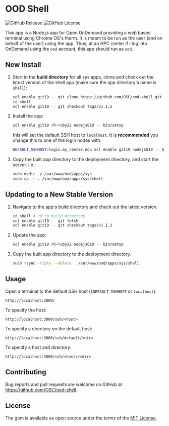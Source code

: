 # OOD Shell

![GitHub Release](https://img.shields.io/github/release/osc/ood-shell.svg)
![GitHub License](https://img.shields.io/github/license/osc/ood-shell.svg)

This app is a Node.js app for Open OnDemand providing a web based terminal
using Chrome OS's hterm. It is meant to be run as the user (and on behalf of
the user) using the app. Thus, at an HPC center if I log into OnDemand using
the `ood` account, this app should run as `ood`.

## New Install

1.  Start in the **build directory** for all sys apps, clone and check out the
    latest version of the shell app (make sure the app directory's name is
    `shell`):

    ```sh
    scl enable git19 -- git clone https://github.com/OSC/ood-shell.git shell
    cd shell
    scl enable git19 -- git checkout tags/v1.1.2
    ```

2.  Install the app:

    ```sh
    scl enable git19 rh-ruby22 nodejs010 -- bin/setup
    ```

    this will set the default SSH host to `localhost`. It is **recommended**
    you change this to one of the login nodes with:

    ```sh
    DEFAULT_SSHHOST=login.my_center.edu scl enable git19 nodejs010 -- bin/setup
    ```

3. Copy the built app directory to the deployment directory, and start the
   server. i.e.:

   ```sh
   sudo mkdir -p /var/www/ood/apps/sys
   sudo cp -r . /var/www/ood/apps/sys/shell
   ```

## Updating to a New Stable Version

1. Navigate to the app's build directory and check out the latest version.

   ```sh
   cd shell # cd to build directory
   scl enable git19 -- git fetch
   scl enable git19 -- git checkout tags/v1.1.2
   ```

2. Update the app:

   ```sh
   scl enable git19 rh-ruby22 nodejs010 -- bin/setup
   ```

3. Copy the built app directory to the deployment directory.

   ```sh
   sudo rsync -rlptv --delete . /var/www/ood/apps/sys/shell
   ```


## Usage

Open a terminal to the default SSH host (`$DEFAULT_SSHHOST` or `localhost`):

`http://localhost:3000/`

To specify the host:

`http://localhost:3000/ssh/<host>`

To specify a directory on the default host:

`http://localhost:3000/ssh/default/<dir>`

To specify a host and directory:

`http://localhost:3000/ssh/<host>/<dir>`

## Contributing

Bug reports and pull requests are welcome on GitHub at
https://github.com/OSC/ood-shell.


## License

The gem is available as open source under the terms of the [MIT
License](http://opensource.org/licenses/MIT).
